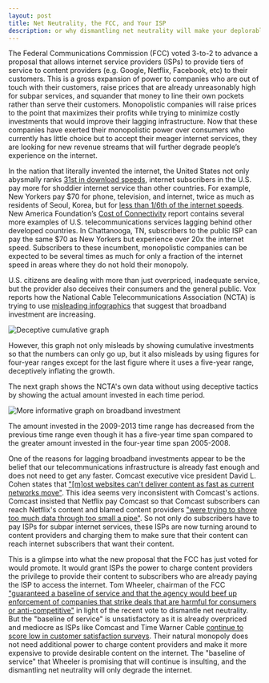 ```yaml
---
layout: post
title: Net Neutrality, the FCC, and Your ISP
description: or why dismantling net neutrality will make your deplorable internet service worse
---
```


The Federal Communications Commission (FCC) voted 3-to-2 to advance a proposal that allows internet service providers (ISPs) to provide tiers of service to content providers (e.g. Google, Netflix, Facebook, etc) to their customers. This is a gross expansion of power to companies who are out of touch with their customers, raise prices that are already unreasonably high for subpar services, and squander that money to line their own pockets rather than serve their customers. Monopolistic companies will raise prices to the point that maximizes their profits while trying to minimize costly investments that would improve their lagging infrastructure. Now that these companies have exerted their monopolistic power over consumers who currently has little choice but to accept their meager internet services, they are looking for new revenue streams that will further degrade people’s experience on the internet.

In the nation that literally invented the internet, the United States not only abysmally ranks [31st in download speeds](http://theweek.com/article/index/257404/why-is-american-internet-so-slow), internet subscribers in the U.S. pay more for shoddier internet service than other countries. For example, New Yorkers pay $70 for phone, television, and internet, twice as much as residents of Seoul, Korea, but for [less than 1/6th of the internet speeds](http://www.washingtonpost.com/blogs/the-switch/wp/2013/10/28/the-price-of-internet-is-too-high/). New America Foundation’s [Cost of Connectivity](http://www.newamerica.net/publications/policy/the_cost_of_connectivity_2013) report contains several more examples of U.S. telecommunications services lagging behind other developed countries. In Chattanooga, TN, subscribers to the public ISP can pay the same $70 as New Yorkers but experience over 20x the internet speed. Subscribers to these incumbent, monopolistic companies can be expected to be several times as much for only a fraction of the internet speed in areas where they do not hold their monopoly.

U.S. citizens are dealing with more than just overpriced, inadequate service, but the provider also deceives their consumers and the general public. Vox reports how the National Cable Telecommunications Association (NCTA) is trying to use [misleading infographics](http://www.vox.com/2014/5/12/5711082/big-cable-says-broadband-investment-is-flourishing-but-their-own-data) that suggest that broadband investment are increasing.

![Deceptive cumulative graph](http://i.imgur.com/uZV9b6v.png)

However, this graph not only misleads by showing cumulative investments so that the numbers can only go up, but it also misleads by using figures for four-year ranges except for the last figure where it uses a five-year range, deceptively inflating the growth.

The next graph shows the NCTA's own data without using deceptive tactics by showing the actual amount invested in each time period.

![More informative graph on broadband investment](http://i.imgur.com/NR7hDEK.png)

The amount invested in the 2009-2013 time range has decreased from the previous time range even though it has a five-year time span compared to the greater amount invested in the four-year time span 2005-2008.

One of the reasons for lagging broadband investments appear to be the belief that our telecommunications infrastructure is already fast enough and does not need to get any faster. Comcast executive vice president David L. Cohen states that ["[m]ost websites can't deliver content as fast as current networks move"](http://www.theverge.com/2013/6/6/4400382/comcast-google-fiber-gigabit-broadband-internet). This idea seems very inconsistent with Comcast's actions. Comcast insisted that Netflix pay Comcast so that Comcast subscribers can reach Netflix's content and blamed content providers ["were trying to shove too much data through too small a pipe"](http://www.nytimes.com/2014/02/24/business/media/comcast-and-netflix-reach-a-streaming-agreement.html). So not only do subscribers have to pay ISPs for subpar internet services, these ISPs are now turning around to content providers and charging them to make sure that their content can reach internet subscribers that want their content.

This is a glimpse into what the new proposal that the FCC has just voted for would promote. It would grant ISPs the power to charge content providers the privilege to provide their content to subscribers who are already paying the ISP to access the internet. Tom Wheeler, chairman of the FCC ["guaranteed a baseline of service and that the agency would beef up enforcement of companies that strike deals that are harmful for consumers or anti-competitive"](http://www.washingtonpost.com/blogs/the-switch/wp/2014/05/15/fcc-approves-plan-to-allow-for-paid-priority-on-internet/) in light of the recent vote to dismantle net neutrality. But the "baseline of service" is unsatisfactory as it is already overpriced and mediocre as ISPs like Comcast and Time Warner Cable [continue to score low in customer satisfaction surveys](https://consumersunion.org/news/comcast-and-time-warner-cable-score-low-on-latest-consumer-reports-customer-satisfaction-survey/). Their natural monopoly does not need additional power to charge content providers and make it more expensive to provide desirable content on the internet. The "baseline of service" that Wheeler is promising that will continue is insulting, and the dismantling net neutrality will only degrade the internet.

